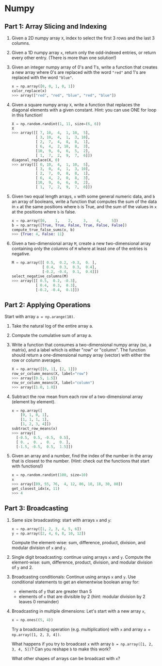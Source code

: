 # Numpy

## Part 1: Array Slicing and Indexing

1. Given a 2D numpy array `X`, index to select the first 3 rows and the last 3 columns.

1. Given a 1D numpy array `x`, return only the odd-indexed entries, or return every other entry. (There is more than one solution!)

1.  Given an integer numpy array of 0's and 1's, write a function that creates a new array where 0's are replaced with the word `"red"` and 1's are replaced with the word `"blue"`.

    ```python
    x = np.array([0, 0, 1, 0, 1]) 
    color_replace(x)
    >>> array(["red", "red", "blue", "red", "blue"])
    ```

1. Given a square numpy array `X`, write a function that replaces the diagonal elements with a given constant. Hint: you can use ONE for loop in this function!

    ```python
    X = np.random.randint(1, 11, size=(6, 6))
    X
    >>> array([[ 7, 10,  4,  1, 10,  5],
               [ 3, 10,  4,  1,  3, 10],
               [ 2,  7,  4,  8,  8,  1],
               [ 6,  4,  2, 10,  8,  3],
               [10,  9,  6,  6,  5,  2],
               [ 1,  7,  2,  9,  7,  6]])
    diagonal_replace(X, 0)
    >>> array([[ 0, 10,  4,  1, 10,  5],
               [ 3,  0,  4,  1,  3, 10],
               [ 2,  7,  0,  8,  8,  1],
               [ 6,  4,  2,  0,  8,  3],
               [10,  9,  6,  6,  0,  2],
               [ 1,  7,  2,  9,  7,  0]])
    ```
1. Given two equal length arrays, `x` with some general numeric data, and `b` an array of booleans, write a function that computes the sum of the data in `x` at the same positions where `b` is True, and the sum of the values in `x` at the positions where `b` is false.

    ```python
    x = np.array([0,    1,    2,     3,    4,     5])
    b = np.array([True, True, False, True, False, False])
    compute_true_false_sums(x, b)
    >>> {True: 4, False: 11}
    ```

1.  Given a two-dimensional array `M`, create a new two-dimensional array containing only the *columns* of `M` where at least one of the entries is negative.

    ```python
    M = np.array([[ 0.5,  0.2, -0.3,  0. ],
                  [ 0.4,  0.3,  0.3,  0.4],
                  [-0.2, -0.4,  0.1,  0.4]])
    select_negative_columns(M)
    >>> array([[ 0.5,  0.2, -0.3],
               [ 0.4,  0.3,  0.3],
               [-0.2, -0.4,  0.1]])
    ```

## Part 2: Applying Operations

Start with array `a = np.arange(10)`. 

1. Take the natural log of the entire array a.

1. Compute the cumulative sum of array a.

1. Write a function that consumes a two-dimensional numpy array (so, a matrix), and a label which is either "row" or "column".  The function should return a one-dimensional numpy array (vector) with either the row or column averages.

    ```python
    X = np.array([[0, 1], [2, 1]])
    row_or_column_means(X, label="row")
    >>> array([0.5, 1.5])
    row_or_column_means(X, label="column")
    >>> array([1.0, 1.0])
    ```

1. Subtract the row mean from each row of a two-dimensional array (element by element).

    ```python
    x = np.array([
        [0, 1, 0, 1],
        [1, 1, 1, 1],
        [1, 2, 3, 4]])
    subtract_row_means(x)
    >>> array([
      [-0.5,  0.5, -0.5,  0.5],
      [ 0. ,  0. ,  0. ,  0. ],
      [-1.5, -0.5,  0.5,  1.5]])
   ```

1. Given an array and a number, find the index of the number in the array that is closest to the number. (Hint: check out the functions that start with  functions!)

    ```python
    x = np.random.randint(100, size=10)
    x
    >>> array([89, 55, 76,  4, 12, 86, 18, 18, 30, 88])
    get_closest_idx(x, 11)
    >>> 4
    ```
   
## Part 3: Broadcasting

1. Same size broadcasting: start with arrays `x` and `y`:
    ```python
    x = np.array([1, 2, 3, 4, 5, 6])
    y = np.array([2, 4, 6, 8, 10, 12])
    ```
   Compute the element-wise: sum, difference, product, division, and modular division of `x` and `y`.

1. Single digit broadcasting: continue using arrays `x` and `y`. 
   Compute the element-wise: sum, difference, product, division, and modular division of `y` and 2.

1. Broadcasting conditionals: Continue using arrays `x` and `y`. Use conditional statements to get an elementwise boolean array for:
    * elements of `y` that are greater than 5
    * elements of `x` that are divisible by 2 (hint: modular division by 2 leaves 0 remainder)

1. Broadcasting in multiple dimensions: Let's start with a new array `x`, 
    ```python
    x = np.ones((5, 4))
    ```
   Try a broadcasting operation (e.g. multiplication) with `x` and array `a = np.array([1, 2, 3, 4])`.
   
   What happens if you try to broadcast `x` with array `b = np.array([1, 2, 3, 4, 5])`? Can you reshape `b` to make this work?
   
   What other shapes of arrays can be broadcast with `x`?


